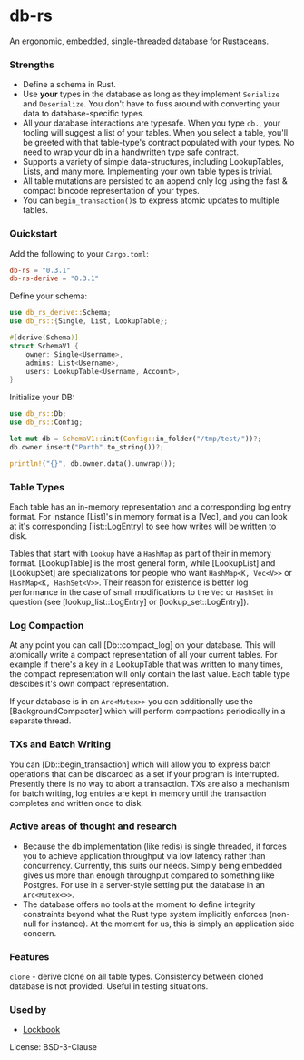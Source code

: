 # db-rs

An ergonomic, embedded, single-threaded database for Rustaceans.

### Strengths

-   Define a schema in Rust.
-   Use **your** types in the database as long as they implement `Serialize` and `Deserialize`. You don't have to fuss around
    with converting your data to database-specific types.
-   All your database interactions are typesafe. When you type `db.`, your tooling will suggest a list of your tables. When you
    select a table, you'll be greeted with that table-type's contract populated with your types. No need to wrap your db
    in a handwritten type safe contract.
-   Supports a variety of simple data-structures, including LookupTables, Lists, and many more. Implementing your own
    table types is trivial.
-   All table mutations are persisted to an append only log using the fast & compact bincode representation of your types.
-   You can `begin_transaction()`s to express atomic updates to multiple tables.

### Quickstart

Add the following to your `Cargo.toml`:

```toml
db-rs = "0.3.1"
db-rs-derive = "0.3.1"
```

Define your schema:

```rust
use db_rs_derive::Schema;
use db_rs::{Single, List, LookupTable};

#[derive(Schema)]
struct SchemaV1 {
    owner: Single<Username>,
    admins: List<Username>,
    users: LookupTable<Username, Account>,
}
```

Initialize your DB:

```rust
use db_rs::Db;
use db_rs::Config;

let mut db = SchemaV1::init(Config::in_folder("/tmp/test/"))?;
db.owner.insert("Parth".to_string())?;

println!("{}", db.owner.data().unwrap());
```

### Table Types

Each table has an in-memory representation and a corresponding log entry format. For instance
[List]'s in memory format is a [Vec], and you can look at it's corresponding [list::LogEntry]
to see how writes will be written to disk.

Tables that start with `Lookup` have a `HashMap` as part of their in memory format.
[LookupTable] is the most general form, while [LookupList] and [LookupSet] are specializations
for people who want `HashMap<K, Vec<V>>` or `HashMap<K, HashSet<V>>`. Their reason for
existence is better log performance in the case of small modifications to the `Vec` or
`HashSet` in question (see [lookup_list::LogEntry] or [lookup_set::LogEntry]).


### Log Compaction

At any point you can call [Db::compact_log] on your database. This will atomically write a
compact representation of all your current tables. For example if there's a key in a
LookupTable that was written to many times, the compact representation will only contain the
last value. Each table type descibes it's own compact representation.

If your database is in an `Arc<Mutex>>` you can additionally use the [BackgroundCompacter]
which will perform compactions periodically in a separate thread.

### TXs and Batch Writing

You can [Db::begin_transaction] which will allow you to express batch operations that can be
discarded as a set if your program is interrupted. Presently there is no way to abort a
transaction. TXs are also a mechanism for batch writing, log entries are kept in memory until
the transaction completes and written once to disk.

### Active areas of thought and research

-   Because the db implementation (like redis) is single threaded, it forces you to achieve application throughput via low
    latency rather than concurrency. Currently, this suits our needs. Simply being embedded gives us more than enough
    throughput compared to something like Postgres. For use in a server-style setting put the database in
    an `Arc<Mutex<>>`.
-   The database offers no tools at the moment to define integrity constraints beyond what the Rust type system implicitly
    enforces (non-null for instance). At the moment for us, this is simply an application side concern.

### Features

`clone` - derive clone on all table types. Consistency between cloned database is not provided.
Useful in testing situations.

### Used by

-   [Lockbook](https://github.com/lockbook/lockbook)


License: BSD-3-Clause
